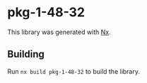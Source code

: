 # pkg-1-48-32

This library was generated with [Nx](https://nx.dev).

## Building

Run `nx build pkg-1-48-32` to build the library.
